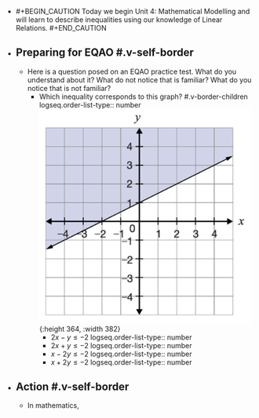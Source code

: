 - #+BEGIN_CAUTION
  Today we begin Unit 4:  Mathematical Modelling and will learn to describe inequalities using our knowledge of Linear Relations.
  #+END_CAUTION
- ## Preparing for EQAO #.v-self-border
	- Here is a question posed on an EQAO practice test. What do you understand about it? What do not notice that is familiar? What do you notice that is not familiar?
		- Which inequality corresponds to this graph? #.v-border-children 
		  logseq.order-list-type:: number
		  ![image.png](../assets/image_1748372403293_0.png){:height 364, :width 382}
			- $2x-y\leq-2$
			  logseq.order-list-type:: number
			- $2x+y\le-2$
			  logseq.order-list-type:: number
			- $x-2y\le-2$
			  logseq.order-list-type:: number
			- $x+2y\le-2$
			  logseq.order-list-type:: number
- ## Action #.v-self-border
	- In mathematics,